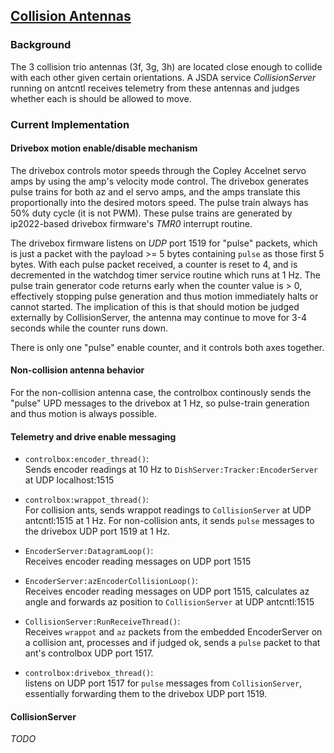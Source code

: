 ## <u> Collision Antennas </u>

### Background

The 3 collision trio antennas (3f, 3g, 3h) are located close enough to collide with each other given certain
orientations.  A JSDA service <i>CollisionServer</i> running on antcntl receives telemetry from these antennas
and judges whether each is should be allowed to move.

### Current Implementation

#### Drivebox motion enable/disable mechanism

The drivebox controls motor speeds through the Copley Accelnet servo amps by using the amp's velocity mode control.
The drivebox generates pulse trains for both az and el servo amps, and the amps translate this proportionally into the
desired motors speed.  The pulse train always has 50% duty cycle (it is not PWM).  These pulse trains are
generated by ip2022-based drivebox firmware's <i>TMR0</i> interrupt routine.

The drivebox firmware listens on <i>UDP</i> port 1519 for "pulse" packets, which is just a packet with the
payload >= 5 bytes containing `pulse` as those first 5 bytes.  With each pulse packet received, a counter is reset to 4,
and is decremented in the watchdog timer service routine which runs at 1 Hz.  The pulse train generator code returns
early when the counter value is > 0, effectively stopping pulse generation and thus motion immediately halts or cannot
started.  The implication of this is that should motion be judged externally by CollisionServer, the antenna may
continue to move for 3-4 seconds while the counter runs down.

There is only one "pulse" enable counter, and it controls both axes together.

#### Non-collision antenna behavior

For the non-collision antenna case, the controlbox continously sends the "pulse" UPD messages to the drivebox at 1 Hz,
so pulse-train generation and thus motion is always possible.

#### Telemetry and drive enable messaging

- `controlbox:encoder_thread()`:<br>Sends encoder readings at 10 Hz to `DishServer:Tracker:EncoderServer` at UDP localhost:1515


- `controlbox:wrappot_thread()`:<br>For collision ants, sends wrappot readings to `CollisionServer` at UDP antcntl:1515
at 1 Hz.  For non-collision ants, it sends `pulse` messages to the drivebox UDP port 1519 at 1 Hz.


- `EncoderServer:DatagramLoop()`:<br>Receives encoder reading messages on UDP port 1515


- `EncoderServer:azEncoderCollisionLoop()`:<br>Receives encoder reading messages on UDP port 1515, calculates az angle
and forwards az position to `CollisionServer` at UDP antcntl:1515


- `CollisionServer:RunReceiveThread()`:<br>Receives `wrappot` and `az` packets from the embedded EncoderServer on a
collision ant, processes and if judged ok, sends a `pulse` packet to that ant's controlbox UDP port 1517.


- `controlbox:drivebox_thread()`:<br>listens on UDP port 1517 for `pulse` messages from `CollisionServer`, essentially
forwarding them to the drivebox UDP port 1519.  

#### CollisionServer

<i>TODO</i>
